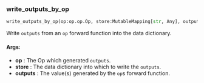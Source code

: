 

### write_outputs_by_op
```python
write_outputs_by_op(op:op.op.Op, store:MutableMapping[str, Any], outputs:Any) -> None
```
Write `outputs` from an `op` forward function into the data dictionary.


#### Args:

* **op** :  The Op which generated `outputs`.
* **store** :  The data dictionary into which to write the `outputs`.
* **outputs** :  The value(s) generated by the `op`s forward function.